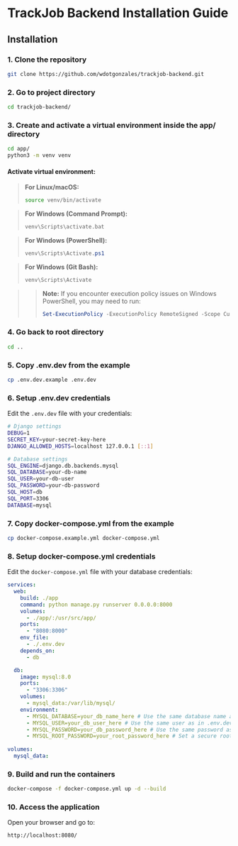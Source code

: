 # TrackJob Backend Installation Guide

## Installation

### 1. Clone the repository

```bash
git clone https://github.com/wdotgonzales/trackjob-backend.git
```

### 2. Go to project directory

```bash
cd trackjob-backend/
```

### 3. Create and activate a virtual environment inside the app/ directory

```bash
cd app/
python3 -m venv venv
```

#### Activate virtual environment:

>**For Linux/macOS:**
>```bash
>source venv/bin/activate
>```

>**For Windows (Command Prompt):**
>```cmd
>venv\Scripts\activate.bat
>```

>**For Windows (PowerShell):**
>```powershell
>venv\Scripts\Activate.ps1
>```

>**For Windows (Git Bash):**
>```bash
>venv\Scripts\Activate
>```

>> **Note:** If you encounter execution policy issues on Windows PowerShell, you may need to run:
>> ```powershell
>> Set-ExecutionPolicy -ExecutionPolicy RemoteSigned -Scope CurrentUser
>> ```

### 4. Go back to root directory

```bash
cd ..
```

### 5. Copy .env.dev from the example

```bash
cp .env.dev.example .env.dev
```

### 6. Setup .env.dev credentials

Edit the `.env.dev` file with your credentials:

```bash
# Django settings
DEBUG=1
SECRET_KEY=your-secret-key-here
DJANGO_ALLOWED_HOSTS=localhost 127.0.0.1 [::1]

# Database settings
SQL_ENGINE=django.db.backends.mysql
SQL_DATABASE=your-db-name
SQL_USER=your-db-user
SQL_PASSWORD=your-db-password
SQL_HOST=db
SQL_PORT=3306
DATABASE=mysql
```

### 7. Copy docker-compose.yml from the example

```bash
cp docker-compose.example.yml docker-compose.yml
```

### 8. Setup docker-compose.yml credentials

Edit the `docker-compose.yml` file with your database credentials:

```yaml
services:
  web:
    build: ./app
    command: python manage.py runserver 0.0.0.0:8000
    volumes:
      - ./app/:/usr/src/app/
    ports:
      - "8080:8000"
    env_file:
      - ./.env.dev
    depends_on:
      - db

  db:
    image: mysql:8.0 
    ports:
      - "3306:3306"
    volumes:
      - mysql_data:/var/lib/mysql/
    environment:
      - MYSQL_DATABASE=your_db_name_here # Use the same database name as in .env.dev
      - MYSQL_USER=your_db_user_here # Use the same user as in .env.dev
      - MYSQL_PASSWORD=your_db_password_here # Use the same password as in .env.dev
      - MYSQL_ROOT_PASSWORD=your_root_password_here # Set a secure root password
    
volumes:
  mysql_data:
```

### 9. Build and run the containers

```bash
docker-compose -f docker-compose.yml up -d --build
```

### 10. Access the application

Open your browser and go to:
```
http://localhost:8080/
```
